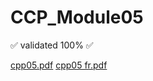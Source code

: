 # CCP_Module05
✅ validated 100% ✅

[cpp05.pdf](https://github.com/mcreus/CCP_Module05/files/13055466/cpp05.pdf)
[cpp05 fr.pdf](https://github.com/mcreus/CCP_Module05/files/13055467/cpp05.fr.pdf)
